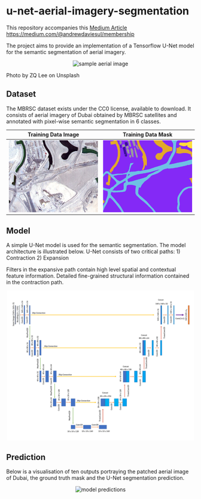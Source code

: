 # u-net-aerial-imagery-segmentation

This repository accompanies this [Medium Article](https://medium.com/towards-data-science/semantic-segmentation-of-aerial-imagery-using-u-net-in-python-552705238514
)
https://medium.com/@andrewdaviesul/membership


The project aims to provide an implementation of a Tensorflow U-Net model for the semantic segmentation of aerial imagery.

<p align="center">
    <img src="https://images.unsplash.com/flagged/photo-1559717865-a99cac1c95d8?ixlib=rb-4.0.3&ixid=MnwxMjA3fDB8MHxwaG90by1wYWdlfHx8fGVufDB8fHx8&auto=format&fit=crop&w=2071&q=80" alt="sample aerial image" width="500"/>
</p>

Photo by ZQ Lee on Unsplash

## Dataset

The MBRSC dataset exists under the CC0 license, available to download. It consists of aerial imagery of Dubai obtained by MBRSC satellites and annotated with pixel-wise semantic segmentation in 6 classes.

Training Data Image                               |  Training Data Mask
:------------------------------------------------:|:-----------------------------------------------------:
![sample aerial image](images/image_part_001.jpg) |  ![sample aerial mask](images/image_part_001_mask.png)

## Model

A simple U-Net model is used for the semantic segmentation. The model architecture is illustrated below.
U-Net consists of two critical paths: 1) Contraction 2) Expansion

Filters in the expansive path contain high level spatial and contextual feature information.
Detailed fine-grained structural information contained in the contraction path.

<p align="center">
    <img src="images/unet-architecture.png" alt="unet-architecture" width="500"/>
</p>

## Prediction

Below is a visualisation of ten outputs portraying the patched aerial image of Dubai, the ground truth mask and the U-Net segmentation prediction.

<p align="center">
    <img src="images/predictions.png" alt="model predictions" width="400"/>
</p>